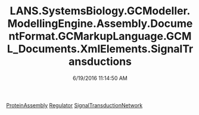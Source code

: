 ﻿---
title: LANS.SystemsBiology.GCModeller.ModellingEngine.Assembly.DocumentFormat.GCMarkupLanguage.GCML_Documents.XmlElements.SignalTransductions
date: 6/19/2016 11:14:50 AM
---

[ProteinAssembly](T-LANS.SystemsBiology.GCModeller.ModellingEngine.Assembly.DocumentFormat.GCMarkupLanguage.GCML_Documents.XmlElements.SignalTransductions.ProteinAssembly.html)
[Regulator](T-LANS.SystemsBiology.GCModeller.ModellingEngine.Assembly.DocumentFormat.GCMarkupLanguage.GCML_Documents.XmlElements.SignalTransductions.Regulator.html)
[SignalTransductionNetwork](T-LANS.SystemsBiology.GCModeller.ModellingEngine.Assembly.DocumentFormat.GCMarkupLanguage.GCML_Documents.XmlElements.SignalTransductions.SignalTransductionNetwork.html)
